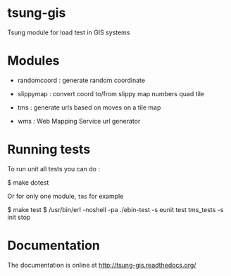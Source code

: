 tsung-gis
=========

Tsung module for load test in GIS systems

Modules
=======

* randomcoord : generate random coordinate

* slippymap : convert coord to/from slippy map numbers quad tile

* tms : generate urls based on moves on a tile map

* wms : Web Mapping Service url generator

Running tests
=============

To run unit all tests you can do :

$ make dotest

Or for only one module, ``tms`` for example

$ make test
$ /usr/bin/erl -noshell -pa ./ebin-test -s eunit test tms_tests -s init stop

Documentation
=============

The documentation is online at http://tsung-gis.readthedocs.org/
